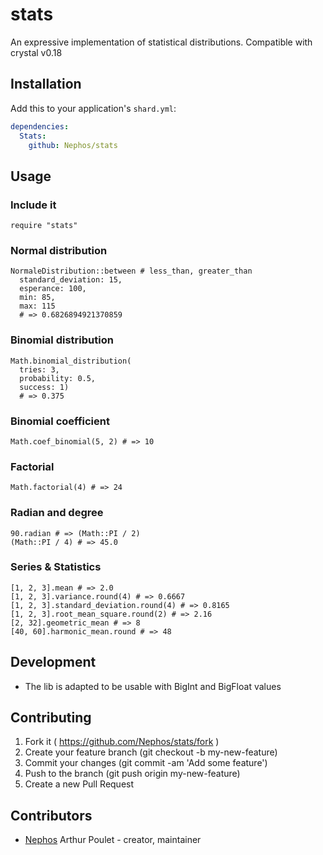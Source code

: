 # stats

An expressive implementation of statistical distributions.
Compatible with crystal v0.18

## Installation

Add this to your application's `shard.yml`:

```yaml
dependencies:
  Stats:
    github: Nephos/stats
```


## Usage

### Include it

```crystal
require "stats"
```

### Normal distribution

```crystal
NormaleDistribution::between # less_than, greater_than
  standard_deviation: 15,
  esperance: 100,
  min: 85,
  max: 115
  # => 0.6826894921370859
```

### Binomial distribution

```crystal
Math.binomial_distribution(
  tries: 3,
  probability: 0.5,
  success: 1)
  # => 0.375
```

### Binomial coefficient

```crystal
Math.coef_binomial(5, 2) # => 10
```

### Factorial

```crystal
Math.factorial(4) # => 24
```

### Radian and degree

```crystal
90.radian # => (Math::PI / 2)
(Math::PI / 4) # => 45.0
```

### Series & Statistics

```crystal
[1, 2, 3].mean # => 2.0
[1, 2, 3].variance.round(4) # => 0.6667
[1, 2, 3].standard_deviation.round(4) # => 0.8165
[1, 2, 3].root_mean_square.round(2) # => 2.16
[2, 32].geometric_mean # => 8
[40, 60].harmonic_mean.round # => 48
```

## Development

- The lib is adapted to be usable with BigInt and BigFloat values

## Contributing

1. Fork it ( https://github.com/Nephos/stats/fork )
2. Create your feature branch (git checkout -b my-new-feature)
3. Commit your changes (git commit -am 'Add some feature')
4. Push to the branch (git push origin my-new-feature)
5. Create a new Pull Request

## Contributors

- [Nephos](https://github.com/Nephos) Arthur Poulet - creator, maintainer
